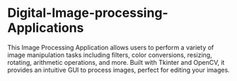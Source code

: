 # Digital-Image-processing-Applications
This Image Processing Application allows users to perform a variety of image manipulation tasks including filters, color conversions, resizing, rotating, arithmetic operations, and more. Built with Tkinter and OpenCV, it provides an intuitive GUI to process images, perfect for editing your images.
